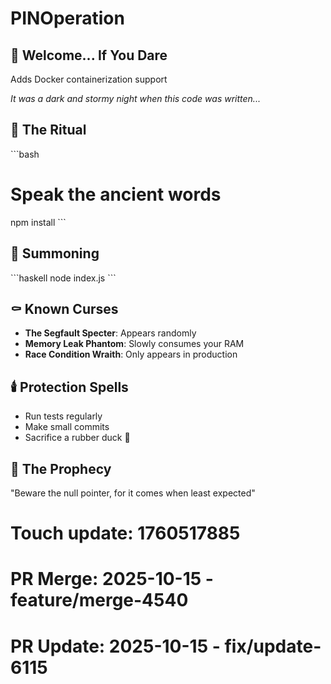 # PINOperation

## 🎃 Welcome... If You Dare

Adds Docker containerization support

*It was a dark and stormy night when this code was written...*

## 🔮 The Ritual

\`\`\`bash
# Speak the ancient words
npm install
\`\`\`

## 👻 Summoning

\`\`\`haskell
node index.js
\`\`\`

## ⚰️ Known Curses

- **The Segfault Specter**: Appears randomly
- **Memory Leak Phantom**: Slowly consumes your RAM
- **Race Condition Wraith**: Only appears in production

## 🕯️ Protection Spells

- Run tests regularly
- Make small commits
- Sacrifice a rubber duck 🦆

## 📜 The Prophecy

"Beware the null pointer, for it comes when least expected"

# Touch update: 1760517885

# PR Merge: 2025-10-15 - feature/merge-4540

# PR Update: 2025-10-15 - fix/update-6115
